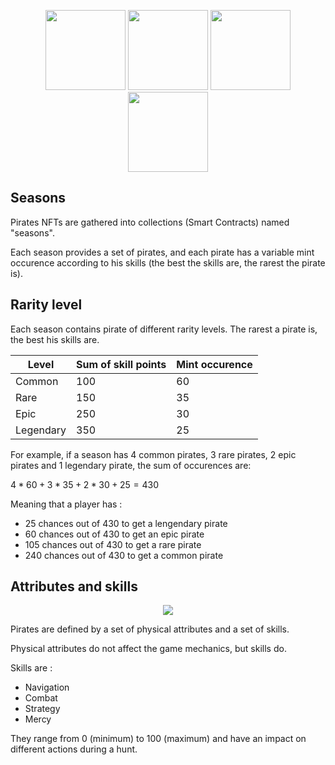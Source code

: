 <p align="center">
  <img width="128" height="128" src="./img/pirate1.png">
  <img width="128" height="128" src="./img/pirate2.png">
  <img width="128" height="128" src="./img/pirate3.png">
  <img width="128" height="128" src="./img/pirate4.png">
</p>

## Seasons

Pirates NFTs are gathered into collections (Smart Contracts) named "seasons".

Each season provides a set of pirates, and each pirate has a variable mint occurence according to his skills (the best the skills are, the rarest the pirate is).

## Rarity level

Each season contains pirate of different rarity levels. The rarest a pirate is, the best his skills are.

| Level     | Sum of skill points | Mint occurence |
|-----------|---------------------|----------------|
| Common    | 100                 | 60             |
| Rare      | 150                 | 35             |
| Epic      | 250                 | 30             |
| Legendary | 350                 | 25             |

For example, if a season has 4 common pirates, 3 rare pirates, 2 epic pirates and 1 legendary pirate, the sum of occurences are:

$4 * 60 + 3 * 35 + 2 * 30 + 25 = 430$

Meaning that a player has :
- 25 chances out of 430 to get a lengendary pirate
- 60 chances out of 430 to get an epic pirate
- 105 chances out of 430 to get a rare pirate
- 240 chances out of 430 to get a common pirate

## Attributes and skills

<p align="center">
  <img src="./img/pirate_skills.png">
<p>

Pirates are defined by a set of physical attributes and a set of skills.

Physical attributes do not affect the game mechanics, but skills do.

Skills are :
- Navigation
- Combat
- Strategy
- Mercy

They range from 0 (minimum) to 100 (maximum) and have an impact on different actions during a hunt.
